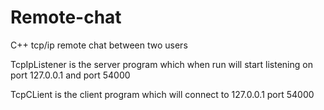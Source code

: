 # Remote-chat
C++ tcp/ip remote chat between two users

TcpIpListener is the server program which when run will start listening on port 127.0.0.1 and port 54000

TcpCLient is the client program which will connect to 127.0.0.1 port 54000
